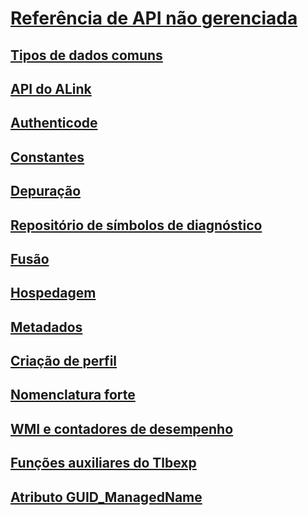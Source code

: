 # [Referência de API não gerenciada](index.md)
## [Tipos de dados comuns](common-data-types-unmanaged-api-reference.md)
## [API do ALink](alink/)
## [Authenticode](authenticode/)
## [Constantes](constants-unmanaged-api-reference.md)
## [Depuração](debugging/)
## [Repositório de símbolos de diagnóstico](diagnostics/)
## [Fusão](fusion/)
## [Hospedagem](hosting/)
## [Metadados](metadata/)
## [Criação de perfil](profiling/)
## [Nomenclatura forte](strong-naming/)
## [WMI e contadores de desempenho](wmi/)
## [Funções auxiliares do Tlbexp](tlbexp/)
## [Atributo GUID_ManagedName](guid-managedname-attribute.md)
